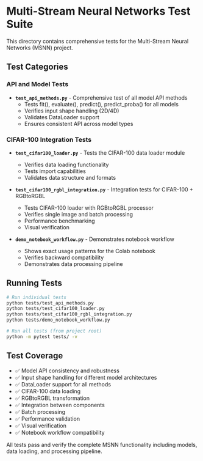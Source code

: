 # Multi-Stream Neural Networks Test Suite

This directory contains comprehensive tests for the Multi-Stream Neural Networks (MSNN) project.

## Test Categories

### API and Model Tests

- **`test_api_methods.py`** - Comprehensive test of all model API methods
  - Tests fit(), evaluate(), predict(), predict_proba() for all models
  - Verifies input shape handling (2D/4D)
  - Validates DataLoader support
  - Ensures consistent API across model types

### CIFAR-100 Integration Tests

- **`test_cifar100_loader.py`** - Tests the CIFAR-100 data loader module
  - Verifies data loading functionality
  - Tests import capabilities
  - Validates data structure and formats

- **`test_cifar100_rgbl_integration.py`** - Integration tests for CIFAR-100 + RGBtoRGBL
  - Tests CIFAR-100 loader with RGBtoRGBL processor
  - Verifies single image and batch processing
  - Performance benchmarking
  - Visual verification

- **`demo_notebook_workflow.py`** - Demonstrates notebook workflow
  - Shows exact usage patterns for the Colab notebook
  - Verifies backward compatibility
  - Demonstrates data processing pipeline

## Running Tests

```bash
# Run individual tests
python tests/test_api_methods.py
python tests/test_cifar100_loader.py
python tests/test_cifar100_rgbl_integration.py
python tests/demo_notebook_workflow.py

# Run all tests (from project root)
python -m pytest tests/ -v
```

## Test Coverage

- ✅ Model API consistency and robustness
- ✅ Input shape handling for different model architectures
- ✅ DataLoader support for all methods
- ✅ CIFAR-100 data loading
- ✅ RGBtoRGBL transformation
- ✅ Integration between components
- ✅ Batch processing
- ✅ Performance validation
- ✅ Visual verification
- ✅ Notebook workflow compatibility

All tests pass and verify the complete MSNN functionality including models, data loading, and processing pipeline.
